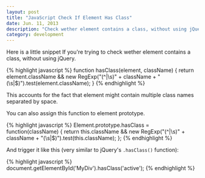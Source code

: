 ```yaml
---
layout: post
title: "JavaScript Check If Element Has Class"
date: Jun. 11, 2013
description: "Check wether element contains a class, without using jQuery."
category: development
---
```

Here is a little snippet If you're trying to check wether element contains a class, without using jQuery.

{% highlight javascript %}
function hasClass(element, className) {
    return element.className && new RegExp("(^|\\s)" + className + "(\\s|$)").test(element.className);
}
{% endhighlight %}

This accounts for the fact that element might contain multiple class names separated by space.

You can also assign this function to element prototype.

{% highlight javascript %}
Element.prototype.hasClass = function(className) {
    return this.className && new RegExp("(^|\\s)" + className + "(\\s|$)").test(this.className);
};
{% endhighlight %}


And trigger it like this (very similar to jQuery's `.hasClass()` function):

{% highlight javascript %}
document.getElementById('MyDiv').hasClass('active');
{% endhighlight %}
